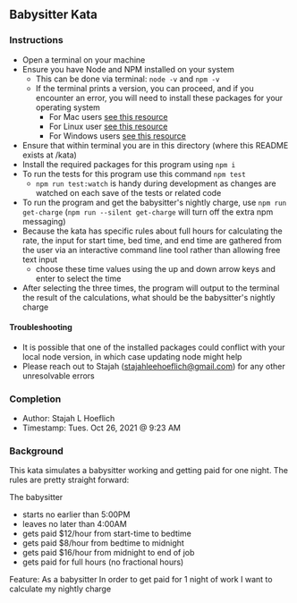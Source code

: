 Babysitter Kata
---------------

### Instructions
- Open a terminal on your machine
- Ensure you have Node and NPM installed on your system
  - This can be done via terminal: `node -v` and `npm -v`
  - If the terminal prints a version, you can proceed, and if you encounter an error, you will need to install these packages for your operating system
      - For Mac users [see this resource](https://treehouse.github.io/installation-guides/mac/node-mac.html)
      - For Linux user [see this resource](https://treehouse.github.io/installation-guides/linux/node-linux.html)
      - For Windows users [see this resource](https://treehouse.github.io/installation-guides/windows/node-windows.html)
- Ensure that within terminal you are in this directory (where this README exists at /kata)
- Install the required packages for this program using `npm i`
- To run the tests for this program use this command `npm test`
  - `npm run test:watch` is handy during development as changes are watched on each save of the tests or related code
- To run the program and get the babysitter's nightly charge, use `npm run get-charge` (`npm run --silent get-charge` will turn off the extra npm messaging)
- Because the kata has specific rules about full hours for calculating the rate, the input for start time, bed time, and end time are gathered from the user via an interactive command line tool rather than allowing free text input
  - choose these time values using the up and down arrow keys and enter to select the time
- After selecting the three times, the program will output to the terminal the result of the calculations, what should be the babysitter's nightly charge

#### Troubleshooting
- It is possible that one of the installed packages could conflict with your local node version, in which case updating node might help
- Please reach out to Stajah (stajahleehoeflich@gmail.com) for any other unresolvable errors

### Completion
- Author: Stajah L Hoeflich
- Timestamp: Tues. Oct 26, 2021 @ 9:23 AM

### Background
This kata simulates a babysitter working and getting paid for one night.  The rules are pretty straight forward:

The babysitter 
- starts no earlier than 5:00PM
- leaves no later than 4:00AM
- gets paid $12/hour from start-time to bedtime
- gets paid $8/hour from bedtime to midnight
- gets paid $16/hour from midnight to end of job
- gets paid for full hours (no fractional hours)


Feature:
As a babysitter
In order to get paid for 1 night of work
I want to calculate my nightly charge
